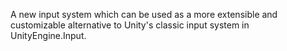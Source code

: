 A new input system which can be used as a more extensible and customizable alternative to Unity's classic input system in UnityEngine.Input.
